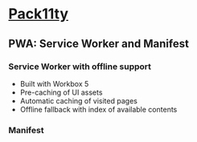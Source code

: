 # [Pack11ty](../)

## PWA: Service Worker and Manifest

### Service Worker with offline support

- Built with Workbox 5
- Pre-caching of UI assets
- Automatic caching of visited pages
- Offline fallback with index of available contents

### Manifest
